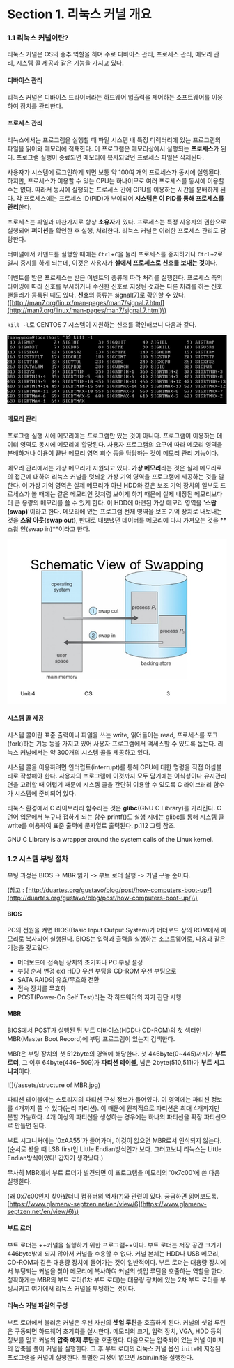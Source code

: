 # Section 1. 리눅스 커널 개요

### 1.1 리눅스 커널이란?

리눅스 커널은 OS의 중추 역할을 하며 주로 디바이스 관리, 프로세스 관리, 메모리 관리, 시스템 콜 제공과 같은 기능을 가지고 있다.

#### 디바이스 관리

리눅스 커널은 디바이스 드라이버라는 하드웨어 입출력을 제어하는 소프트웨어를 이용하여 장치를 관리한다.

#### 프로세스 관리

리눅스에서는 프로그램을 실행할 때 파일 시스템 내 특정 디렉터리에 있는 프로그램의 파일을 읽어와 메모리에 적재한다. 이 프로그램은 메모리상에서 실행되는 **프로세스**가 된다. 프로그램 실행이 종료되면 메모리에 복사되었던 프로세스 파일은 삭제된다.

사용자가 시스템에 로그인하게 되면 보통 약 100여 개의 프로세스가 동시에 실행된다. 하지만, 프로세스가 이용할 수 있는 CPU는 하나이므로 여러 프로세스를 동시에 이용할 수는 없다. 따라서 동시에 실행되는 프로세스 간에 CPU를 이용하는 시간을 분배하게 된다. 각 프로세스에는 프로세스 ID\(PID\)가 부여되어 **시스템은 이 PID를 통해 프로세스를 관리**한다.

프로세스는 파일과 마찬가지로 항상 **소유자**가 있다. 프로세스는 특정 사용자의 권한으로 실행되어 **퍼미션**을 확인한 후 실행, 처리한다. 리눅스 커널은 이러한 프로세스 관리도 담당한다.

터미널에서 커맨드를 실행할 때에는 `Ctrl`+`C`을 눌러 프로세스를 중지하거나 `Ctrl`+`Z`로 일시 중지를 하게 되는데, 이것은 사용자가 **셸에서 프로세스로 신호를 보내는 것**이다.

이벤트를 받은 프로세스는 받은 이벤트의 종류에 따라 처리를 실행한다. 프로세스 측의 타이밍에 따라 신호를 무시하거나 수신한 신호로 지정된 것과는 다른 처리를 하는 신호 핸들러가 등록된 때도 있다. **신호**의 종류는 signal\(7\)로 확인할 수 있다. \([http://man7.org/linux/man-pages/man7/signal.7.html](http://man7.org/linux/man-pages/man7/signal.7.html)\)

`kill -l`로 CENTOS 7 시스템이 지원하는 신호를 확인해보니 다음과 같다.

![](/assets/signal.png)

#### 메모리 관리

프로그램 실행 시에 메모리에는 프로그램만 있는 것이 아니다. 프로그램이 이용하는 데이터 영역도 동시에 메모리에 할당된다. 사용자 프로그램의 요구에 따라 메모리 영역을 분배하거나 이용이 끝난 메모리 영역 회수 등을 담당하는 것이 메모리 관리 기능이다.

메모리 관리에서는 가상 메모리가 지원되고 있다. **가상 메모리**라는 것은 실제 메모리로의 접근에 대하여 리눅스 커널을 덧씌운 가상 기억 영역을 프로그램에 제공하는 것을 말한다. 이 가상 기억 영역은 실제 메모리가 아닌 HDD와 같은 보조 기억 장치의 일부도 프로세스가 볼 때에는 같은 메모리인 것처럼 보이게 하기 때문에 실제 내장된 메모리보다 더 큰 용량의 메모리를 쓸 수 있게 한다. 이 HDD에 마련된 가상 메모리 영역을 '**스왑\(swap\)**'이라고 한다. 메모리에 있는 프로그램 전체 영역을 보조 기억 장치로 내보내는 것을 **스왑 아웃\(swap out\)**, 반대로 내보냈던 데이터를 메모리에 다시 가져오는 것을 **스왑 인\(swap in\)**이라고 한다.

![](/assets/swapping.jpg)

#### 시스템 콜 제공

시스템 콜이란 표준 출력이나 파일을 쓰는 write, 읽어들이는 read, 프로세스를 포크\(fork\)하는 기능 등을 가지고 있어 사용자 프로그램에서 액세스할 수 있도록 돕는다. 리눅스 커널에서는 약 300개의 시스템 콜을 제공하고 있다.

시스템 콜을 이용하려면 인터럽트\(interrupt\)를 통해 CPU에 대한 명령을 직접 어셈블리로 작성해야 한다. 사용자의 프로그램에 이것까지 모두 담기에는 이식성이나 유지관리 면을 고려할 때 어렵기 때문에 시스템 콜을 간단히 이용할 수 있도록 C 라이브러리 함수가 시스템에 준비되어 있다.

리눅스 환경에서 C 라이브러리 함수라는 것은 **glibc**\(GNU C Library\)를 가리킨다. C언어 입문에서 누구나 접하게 되는 함수 printf\(\)도 실행 시에는 glibc를 통해 시스템 콜 write를 이용하여 표준 출력에 문자열로 출력된다. p.112 그림 참조.

GNU C Library is a wrapper around the system calls of the Linux kernel.

### 1.2 시스템 부팅 절차

부팅 과정은 BIOS -&gt; MBR 읽기 -&gt; 부트 로더 실행 -&gt; 커널 구동 순이다.

\(참고 : [http://duartes.org/gustavo/blog/post/how-computers-boot-up/](http://duartes.org/gustavo/blog/post/how-computers-boot-up/)\)

#### BIOS

PC의 전원을 켜면 BIOS\(Basic Input Output System\)가 머더보드 상의 ROM에서 메모리로 복사되어 실행된다. BIOS는 입력과 출력을 실행하는 소프트웨어로, 다음과 같은 기능을 갖고있다.

* 머더보드에 접속된 장치의 초기화나 PC 부팅 설정 
* 부팅 순서 변경 ex\) HDD 우선 부팅을 CD-ROM 우선 부팅으로
* SATA RAID의 유효/무효화 전환
* 접속 장치를 무효화
* POST\(Power-On Self Test\)라는 각 하드웨어의 자가 진단 시행

#### MBR

BIOS에서 POST가 실행된 뒤 부트 디바이스\(HDD나 CD-ROM\)의 첫 섹터인 MBR\(Master Boot Record\)에 부팅 프로그램이 있는지 검색한다.

MBR은 부팅 장치의 첫 512byte의 영역에 해당한다. 첫 446byte\(0~445\)까지가 **부트 로더**, 그 이후 64byte\(446~509\)가 **파티션 테이블**, 남은 2byte\(510,511\)가 **부트 시그니처**이다.

![](/assets/structure of MBR.jpg)

파티션 테이블에는 스토리지의 파티션 구성 정보가 들어있다. 이 영역에는 파티션 정보를 4개까지 쓸 수 있다\(논리 파티션\). 이 때문에 원칙적으로 파티션은 최대 4개까지만 분할 가능하다. 4개 이상의 파티션을 생성하는 경우에는 하나의 파티션을 확장 파티션으로 만들면 된다.

부트 시그니처에는 '0xAA55'가 들어가며, 이것이 없으면 MBR로서 인식되지 않는다.\(순서로 봤을 때 LSB first인 Little Endian방식인가 보다. 그러고보니 리눅스는 Little Endian방식이었다! 갑자기 생각났다.\)

무사히 MBR에서 부트 로더가 발견되면 이 프로그램을 메모리의 '0x7c00'에 쓴 다음 실행한다.

\(왜 0x7c00인지 찾아봤더니 컴퓨터의 역사\(?\)와 관련이 있다. 궁금하면 읽어보도록. [https://www.glamenv-septzen.net/en/view/6](https://www.glamenv-septzen.net/en/view/6)\)

#### 부트 로더

부트 로더는 ++커널을 실행하기 위한 프로그램++이다. 부트 로더는 저장 공간 크기가 446byte밖에 되지 않아서 커널을 수용할 수 없다. 커널 본체는 HDD나 USB 메모리, CD-ROM과 같은 대용량 장치에 들어가는 것이 일반적이다. 부트 로더는 대용량 장치에서 부팅되는 커널을 찾아 메모리에 복사하여 커널의 셋업 루틴을 호출하는 역할을 한다. 정확하게는 MBR의 부트 로더\(1차 부트 로더\)는 대용량 장치에 있는 2차 부트 로더를 부팅시키고 여기에서 리눅스 커널을 부팅하는 것이다.

#### 리눅스 커널 파일의 구성

부트 로더에서 불러온 커널은 우선 자신의 **셋업 루틴**을 호출하게 된다. 커널의 셋업 루틴은 구동되면 하드웨어 초기화를 실시한다. 메모리의 크기, 입력 장치, VGA, HDD 등의 정보를 얻고 커널의 **압축 해제 루틴**을 호출한다. 다음으로는 압축되어 있는 커널 이미지의 압축을 풀어 커널을 실행한다. 그 후 부트 로더의 리눅스 커널 옵션 `init=`에 지정된 프로그램을 커널이 실행한다. 특별한 지정이 없으면 /sbin/init을 실행한다.

